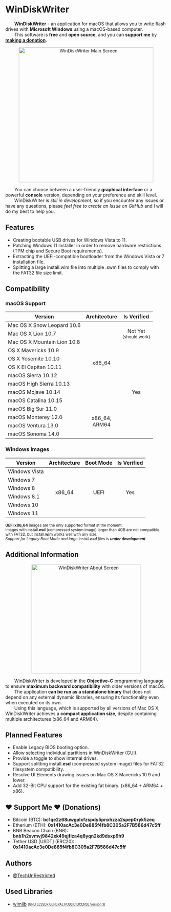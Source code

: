 <h1>WinDiskWriter</h1>

<p>
&emsp;&emsp;<b>WinDiskWriter</b> - an application for macOS that allows you to write flash drives with <b>Microsoft Windows</b> using a macOS-based computer.<br>
&emsp;&emsp;This software is <b>free</b> and <b>open source</b>, and you can <strong>support me</strong> by <strong><a href="#%EF%B8%8F-support-me-%EF%B8%8F-donations">making a donation</a></strong>.<br>
</p>

<p align="center">
  <img width="420" alt="WinDiskWriter Main Screen" src="https://i.postimg.cc/xQwFTxnf/Win-Disk-Writer-Main-Screen.png">
</p>

<p>
&emsp;&emsp;You can choose between a user-friendly <b>graphical interface</b> or a powerful <b>console</b> version, depending on your preference and skill level.<br>
&emsp;&emsp;WinDiskWriter is <i>still in development</i>, so if you encounter any issues or have any questions, please <i>feel free to create an Issue on GitHub</i> and I will do my best to help you.</p>

<h2>Features</h2>
<ul>
  <li>
    Creating bootable USB drives for Windows Vista to 11.
  </li>
  <li>
    Patching Windows 11 Installer in order to remove hardware restrictions (TPM chip and Secure Boot requirements).
  </li>
  <li>
    Extracting the UEFI-compatible bootloader from the Windows Vista or 7 installation file.
  </li>
  <li>
    Splitting a large install.wim file into multiple .swm files to comply with the FAT32 file size limit.
  </li>
</ul>

<h2>Compatibility</h2>
<h3>macOS Support</h3>
<table>
    <thead>
        <tr>
            <th>Version</th>
            <th>Architecture</th>
            <th>Is Verified</th>
        </tr>
    </thead>
    <tbody>
        <tr>
            <td>Mac OS X Snow Leopard 10.6</td>
            <td rowspan="10" align="center">x86_64</td>
            <td rowspan="3" align="center">
              Not Yet<br>
              <sub>(should work)</sub>
            </td>
        </tr>
        <tr>
            <td>Mac OS X Lion 10.7</td>
        </tr>
        <tr>
            <td>Mac OS X Mountain Lion 10.8</td>
        </tr>
        <tr>
            <td>OS X Mavericks 10.9</td>
            <td rowspan="999" align="center">Yes</td>
        </tr>
        <tr>
            <td>OS X Yosemite 10.10</td>
        </tr>
        <tr>
            <td>OS X El Capitan 10.11</td>
        </tr>
        <tr>
            <td>macOS Sierra 10.12</td>
        </tr>
        <tr>
            <td>macOS High Sierra 10.13</td>
        </tr>
        <tr>
            <td>macOS Mojave 10.14</td>
        </tr>
        <tr>
            <td>macOS Catalina 10.15</td>
        </tr>
        <tr>
            <td>macOS Big Sur 11.0</td>
            <td rowspan="999" align="center">
              x86_64,<br>
              ARM64
            </td>
        </tr>
        <tr>
            <td>macOS Monterey 12.0</td>
        </tr>
        <tr>
            <td>macOS Ventura 13.0</td>
        </tr>
        <tr>
            <td>macOS Sonoma 14.0</td>
        </tr>
    </tbody>
</table>

<h3>Windows Images</h3>
<table>
    <thead>
        <tr>
            <th>Version</th>
            <th>Architecture</th>
            <th>Boot Mode</th>
            <th>Is Verified</th>
        </tr>
    </thead>
    <tbody>
        <tr>
            <td>Windows Vista</td>
            <td rowspan="999" align="center">x86_64</td>
            <td rowspan="999" align="center">UEFI</td>
            <td rowspan="999" align="center">Yes</td>
        </tr>
        <tr>
            <td>Windows 7</td>
        </tr>
        <tr>
            <td>Windows 8</td>
        </tr>
        <tr>
            <td>Windows 8.1</td>
        </tr>
        <tr>
            <td>Windows 10</td>
        </tr>
        <tr>
            <td>Windows 11</td>
        </tr>
    </tbody>
</table>

<sup>
  <b>UEFI x86_64</b> images are the only supported format at the moment.<br>
  Images with install.<b>esd</b> (compressed system image) larger than 4GB are not compatible with FAT32, but install.<b>wim</b> works well with any size.<br>
  <i>Support for Legacy Boot Mode and large install.<b>esd</b> files is <b>under development</b>.</i>
</sup>

<h2>Additional Information</h2>
<p align="center">
  <img width="340" alt="WinDiskWriter About Screen" src="https://i.postimg.cc/SkDr8DFz/Win-Disk-Writer-About-Screen.png">
</p>
<p>
&emsp;&emsp;WinDiskWriter is developed in the <b>Objective-C</b> programming language to ensure <b>maximum backward compatibility</b> with older versions of macOS.<br>
&emsp;&emsp;The application <b>can be run as a standalone binary</b> that does not depend on any external dynamic libraries, ensuring its functionality even when executed on its own.<br>
&emsp;&emsp;Using this language, which is supported by all versions of Mac OS X, WinDiskWriter achieves a <b>compact application size</b>, despite containing multiple architectures (x86_64 and ARM64).

</p>

<h2>Planned Features</h2>
<ul>
  <li>
    Enable Legacy BIOS booting option.
  </li>
  <li>
    Allow selecting individual partitions in WinDiskWriter (GUI).
  </li>
  <li>
    Provide a toggle to show internal drives.
  </li>
  <li>
    Support splitting install.<b>esd</b> (compressed system image) files for FAT32 filesystem compatibility.
  </li>
  <li>
    Resolve UI Elements drawing issues on Mac OS X Mavericks 10.9 and lower.
  </li>
  <li>
    Add 32-Bit CPU support for the existing fat binary. (x86_64 + ARM64 + x86).
  </li>
</ul>

<h2>❤️ Support Me ❤️ (Donations)</h2>
<ul>
  <li>
    Bitcoin (BTC): <b>bc1qe2z68uwgplxfzspdy5pnxhzza2spep0ryk5zeq</b>
  </li>
  <li>
    Etherium (ETH): <b>0x1410acAc3e0De885f4fb8C305a2F7B586d47c5ff</b>
  </li>
  <li>
    BNB Beacon Chain (BNB): <b>bnb1h2svmvj9842xk49qjflza4q8yqn2kd9dsxp9h9</b>
  </li>
  <li>
    Tether USD [USDT] (ERC20): <b>0x1410acAc3e0De885f4fb8C305a2F7B586d47c5ff</b>
  </li>
</ul>

<h2>Authors</h2>
<ul>
    <li>
        <a href="https://www.github.com/TechUnRestricted">@TechUnRestricted</a>
    </li>
</ul>

<h2>Used Libraries</h2>
<ul>
    <li>
      <a href="https://wimlib.net/">wimlib</a> <sub><sup><a href="https://github.com/TechUnRestricted/windiskwriter/blob/main/libs/wimlib/License.txt">(GNU LESSER GENERAL PUBLIC LICENSE Version 3)</a></sup></sub>
    </li>
</ul>

